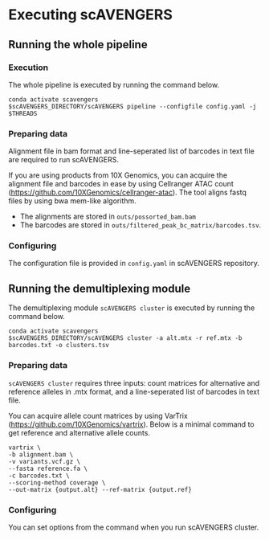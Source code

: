 # Executing scAVENGERS

## Running the whole pipeline
### Execution
The whole pipeline is executed by running the command below.
```
conda activate scavengers
$scAVENGERS_DIRECTORY/scAVENGERS pipeline --configfile config.yaml -j $THREADS
```
### Preparing data
Alignment file in bam format and line-seperated list of barcodes in text file are required to run scAVENGERS.

If you are using products from 10X Genomics, you can acquire the alignment file and barcodes in ease by using Cellranger ATAC count (https://github.com/10XGenomics/cellranger-atac). The tool aligns fastq files by using bwa mem-like algorithm.
- The alignments are stored in `outs/possorted_bam.bam`
- The barcodes are stored in `outs/filtered_peak_bc_matrix/barcodes.tsv`.

### Configuring
The configuration file is provided in `config.yaml` in scAVENGERS repository.

## Running the demultiplexing module
The demultiplexing module `scAVENGERS cluster` is executed by running the command below.
```
conda activate scavengers
$scAVENGERS_DIRECTORY/scAVENGERS cluster -a alt.mtx -r ref.mtx -b barcodes.txt -o clusters.tsv
```
### Preparing data
`scAVENGERS cluster` requires three inputs: count matrices for alternative and reference alleles in .mtx format, and a line-seperated list of barcodes in text file.

You can acquire allele count matrices by using VarTrix (https://github.com/10XGenomics/vartrix). Below is a minimal command to get reference and alternative allele counts.
```
vartrix \
-b alignment.bam \
-v variants.vcf.gz \
--fasta reference.fa \
-c barcodes.txt \
--scoring-method coverage \
--out-matrix {output.alt} --ref-matrix {output.ref} 
```

### Configuring
You can set options from the command when you run scAVENGERS cluster.